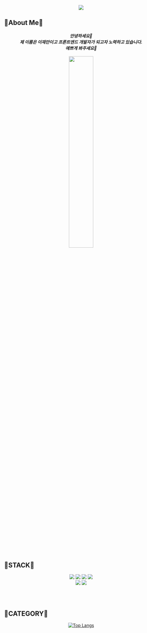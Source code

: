 <div align="center">
<img src="https://capsule-render.vercel.app/api?type=Rounded&color=000&height=100&fontColor=fff&section=header&text=hello!%20my%20name%20is%20jaeman&fontSize=40" />
</div>

<h2>🎉About Me🎉</h2>
<div align="center">
 <h5>안녕하세요🤗<br> 제 이름은 이재만이고 프론트엔드 개발자가 되고자 노력하고 있습니다.<br>예쁘게 봐주세요🙆</<h5>
 <br><br>
 <img width="40%" src="https://user-images.githubusercontent.com/52861611/231625938-bbdde52b-76ef-4d68-b6c6-0113dee9a1bb.gif"></img>
 
</div>


<br><br>

<h2 >🎉STACK🎉</h2>
<div align="center">
<img  src="https://img.shields.io/badge/javascript-F7DF1E?style=flat-square&logo=javascript&logoColor=white"/> <img  src="https://img.shields.io/badge/jquery-black?style=flat-square&logo=jquery&logoColor=blue"/> <img  src="https://img.shields.io/badge/React-black?style=flat-square&logo=React&logoColor=61DAFB"/> <img  src="https://img.shields.io/badge/Redux-purple?style=flat-square&logo=Redux&logoColor=white"/><br>
<img  src="https://img.shields.io/badge/HTML5-E34F26?style=flat-square&logo=HTML5&logoColor=white"/> <img  src="https://img.shields.io/badge/CSS3-1572B6?style=flat-square&logo=CSS3&logoColor=white"/>

<br><br>

<h2 align="left">🎉CATEGORY🎉</h2>

[![Top Langs](https://github-readme-stats.vercel.app/api/top-langs/?username=jaemanlee)](https://github.com/jaemanlee/github-readme-stats)

